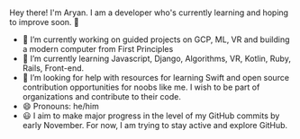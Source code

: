 ### 
Hey there! I'm Aryan. I am a developer who's currently learning and hoping to improve soon. 👋


- 🔭 I’m currently working on guided projects on GCP, ML, VR and building a modern computer from First Principles
- 🌱 I’m currently learning Javascript, Django, Algorithms, VR, Kotlin, Ruby, Rails, Front-end.
- 🤔 I’m looking for help with resources for learning Swift and open source contribution opportunities for noobs like me. I wish to be part of organizations and contribute to their code.
- 😄 Pronouns: he/him
- :smiley: I aim to make major progress in the level of my GitHub commits by early November. For now, I am trying to stay active and explore GitHub. 
<!--- ⚡ Fun fact: I passionately like studying about new software and I genuinely have control over my sleep. Ultra flexible schedules go brrrrrrr !!

-->
